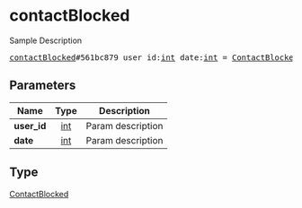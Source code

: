 # contactBlocked

Sample Description

<pre>
<a href="../constructor/contactBlocked.md">contactBlocked</a>#561bc879 user_id:<a href="../type/int.md">int</a> date:<a href="../type/int.md">int</a> = <a href="../type/ContactBlocked.md">ContactBlocked</a>;
</pre>

## Parameters

| Name | Type | Description |
|------|:----:|-------------|
| **user_id** | [int](../type/int.md) | Param description |
| **date** | [int](../type/int.md) | Param description |

## Type

[ContactBlocked](../type/ContactBlocked.md)
